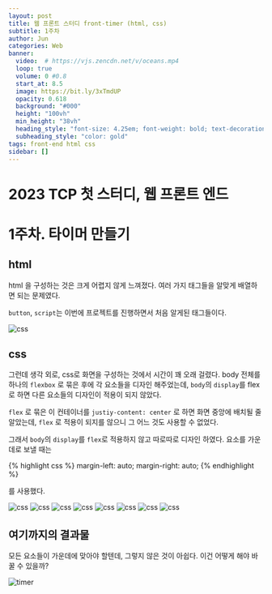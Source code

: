 ```yaml
---
layout: post
title: 웹 프론트 스터디 front-timer (html, css)
subtitle: 1주차
author: Jun
categories: Web
banner:
  video:  # https://vjs.zencdn.net/v/oceans.mp4
  loop: true
  volume: 0 #0.8
  start_at: 8.5
  image: https://bit.ly/3xTmdUP
  opacity: 0.618
  background: "#000"
  height: "100vh"
  min_height: "38vh"
  heading_style: "font-size: 4.25em; font-weight: bold; text-decoration: underline"
  subheading_style: "color: gold"
tags: front-end html css
sidebar: []
---
```


# 2023 TCP 첫 스터디, 웹 프론트 엔드
# 1주차. 타이머 만들기

## html

html 을 구성하는 것은 크게 어렵지 않게 느껴졌다.
여러 가지 태그들을 알맞게 배열하면 되는 문제였다.

`button`, `script`는 이번에 프로젝트를 진행하면서 처음 알게된 태그들이다.

![css](/assets/images/banners/2023-01-05/1-5-html.png)




## css

그런데 생각 외로, css로 화면을 구성하는 것에서 시간이 꽤 오래 걸렸다.
body 전체를 하나의 `flexbox` 로 묶은 후에 각 요소들을 디자인 해주었는데, `body`의 `display`를 flex로 하면 다른 요소들의 디자인이 적용이 되지 않았다.  

`flex` 로 묶은 이 컨테이너를 `justiy-content: center` 로 하면 화면 중앙에 배치될 줄 알았는데, `flex` 로 적용이 되지를 않으니 그 어느 것도 사용할 수 없었다. 

그래서 `body`의 `display`를 `flex`로 적용하지 않고 따로따로 디자인 하였다.
요소를 가운데로 보낼 때는 

{% highlight css %}
margin-left: auto; 
margin-right: auto; 
{% endhighlight %}

를 사용했다. 

![css](/assets/images/banners/2023-01-05/1-5-css1.png)
![css](/assets/images/banners/2023-01-05/1-5-css2.png)
![css](/assets/images/banners/2023-01-05/1-5-css3.png)
![css](/assets/images/banners/2023-01-05/1-5-css4.png)
![css](/assets/images/banners/2023-01-05/1-5-css5.png)
![css](/assets/images/banners/2023-01-05/1-5-css6.png)
![css](/assets/images/banners/2023-01-05/1-5-css7.png)
![css](/assets/images/banners/2023-01-05/1-5-css8.png)



## 여기까지의 결과물

모든 요소들이 가운데에 맞아야 할텐데, 그렇지 않은 것이 아쉽다.
이건 어떻게 해야 바꿀 수 있을까? 

![timer](/assets/images/banners/2023-01-05/1-5-timer.png)